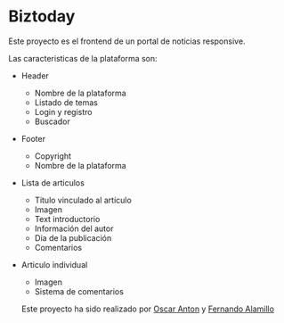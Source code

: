 # Biztoday

Este proyecto es el frontend de un portal de noticias responsive.

Las caracteristicas de la plataforma son:

* Header
  * Nombre de la plataforma
  * Listado de temas
  * Login y registro
  * Buscador
* Footer
  * Copyright
  * Nombre de la plataforma
* Lista de articulos
  * Titulo vinculado al artículo
  * Imagen
  * Text introductorio
  * Información del autor
  * Dia de la publicación
  * Comentarios
* Articulo individual
  * Imagen
  * Sistema de comentarios

  Este proyecto ha sido realizado por [Oscar Anton](https://github.com/oscaranton) y [Fernando Alamillo](https://github.com/Feralamillo/)